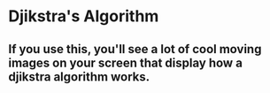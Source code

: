 # Djikstra's Algorithm
## If you use this, you'll see a lot of cool moving images on your screen that display how a djikstra algorithm works.
